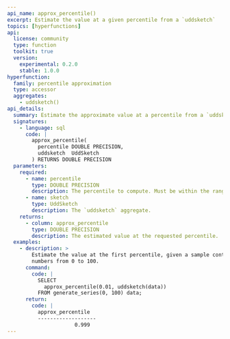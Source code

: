 ```yaml
---
api_name: approx_percentile()
excerpt: Estimate the value at a given percentile from a `uddsketch`
topics: [hyperfunctions]
api:
  license: community
  type: function
  toolkit: true
  version:
    experimental: 0.2.0
    stable: 1.0.0
hyperfunction:
  family: percentile approximation
  type: accessor
  aggregates:
    - uddsketch()
api_details:
  summary: Estimate the approximate value at a percentile from a `uddsketch` aggregate.
  signatures:
    - language: sql
      code: |
        approx_percentile(
          percentile DOUBLE PRECISION,
          uddsketch  UddSketch
        ) RETURNS DOUBLE PRECISION
  parameters:
    required:
      - name: percentile
        type: DOUBLE PRECISION
        description: The percentile to compute. Must be within the range `[0.0, 1.0]`.
      - name: sketch
        type: UddSketch
        description: The `uddsketch` aggregate.
    returns:
      - column: approx_percentile
        type: DOUBLE PRECISION
        description: The estimated value at the requested percentile.
  examples:
    - description: >
        Estimate the value at the first percentile, given a sample containing the
        numbers from 0 to 100.
      command:
        code: |
          SELECT
            approx_percentile(0.01, uddsketch(data))
          FROM generate_series(0, 100) data;
      return:
        code: |
          approx_percentile
          -------------------
                      0.999
---
```


